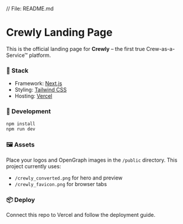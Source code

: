 // File: README.md
# Crewly Landing Page

This is the official landing page for **Crewly** – the first true Crew-as-a-Service™ platform.

### 🧱 Stack
- Framework: [Next.js](https://nextjs.org)
- Styling: [Tailwind CSS](https://tailwindcss.com)
- Hosting: [Vercel](https://vercel.com)

### 🚀 Development
```bash
npm install
npm run dev
```

### 🖼 Assets
Place your logos and OpenGraph images in the `/public` directory. This project currently uses:
- `/crewly_converted.png` for hero and preview
- `/crewly_favicon.png` for browser tabs

### 📦 Deploy
Connect this repo to Vercel and follow the deployment guide.
